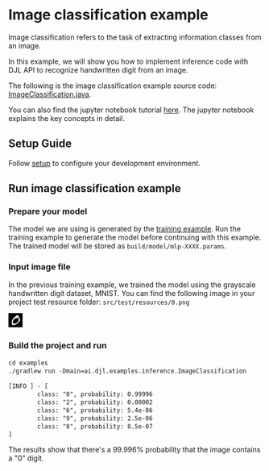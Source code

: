 # Image classification example

Image classification refers to the task of extracting information classes from an image.

In this example, we will show you how to implement inference code with DJL API to recognize handwritten digit from an image.

The following is the image classification example source code: [ImageClassification.java](https://github.com/awslabs/djl/blob/master/examples/src/main/java/ai/djl/examples/inference/ImageClassification.java).

You can also find the jupyter notebook tutorial [here](../../jupyter/README.md#run-image-classification-with-your-first-model).
The jupyter notebook explains the key concepts in detail.

## Setup Guide

Follow [setup](../../docs/development/setup.md) to configure your development environment.

## Run image classification example

### Prepare your model
The model we are using is generated by the [training example](train_your_first_model.md).
Run the training example to generate the model before continuing with this example.
The trained model will be stored as `build/model/mlp-XXXX.params`.

### Input image file
In the previous training example, we trained the model using the grayscale handwritten digit dataset, MNIST.
You can find the following image in your project test resource folder: `src/test/resources/0.png`

![0](../src/test/resources/0.png)

### Build the project and run

```
cd examples
./gradlew run -Dmain=ai.djl.examples.inference.ImageClassification
```

```text
[INFO ] - [
        class: "0", probability: 0.99996
        class: "2", probability: 0.00002
        class: "6", probability: 5.4e-06
        class: "9", probability: 2.5e-06
        class: "8", probability: 8.5e-07
]
```

The results show that there's a 99.996% probability that the image contains a "0" digit.

